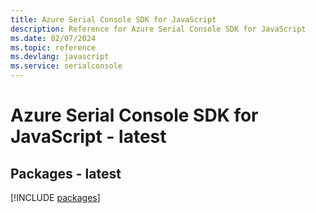 ```yaml
---
title: Azure Serial Console SDK for JavaScript
description: Reference for Azure Serial Console SDK for JavaScript
ms.date: 02/07/2024
ms.topic: reference
ms.devlang: javascript
ms.service: serialconsole
---
```

# Azure Serial Console SDK for JavaScript - latest
## Packages - latest
[!INCLUDE [packages](serial-console-index.md)]